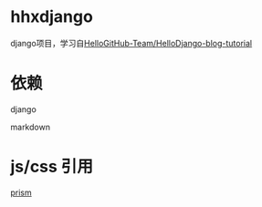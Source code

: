 # hhxdjango
django项目，学习自[HelloGitHub-Team/HelloDjango-blog-tutorial](https://github.com/HelloGitHub-Team/HelloDjango-blog-tutorial)

# 依赖
django

markdown

# js/css 引用
[prism](https://github.com/PrismJS/prism)
